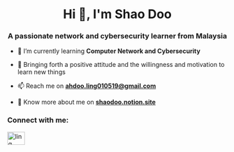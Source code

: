 <h1 align="center">Hi 👋, I'm Shao Doo</h1>
<h3 align="center">A passionate network and cybersecurity learner from Malaysia</h3>

- 🌱 I’m currently learning **Computer Network and Cybersecurity**

- 💪 Bringing forth a positive attitude and the willingness and motivation to learn new things

- 📫 Reach me on **ahdoo.ling010519@gmail.com**

- 📄 Know more about me on [**shaodoo.notion.site**](https://shaodoo.notion.site/)

<h3 align="left">Connect with me:</h3>
<p align="left">
<a href="https://linkedin.com/in/ling-shao-doo/" target="blank"><img align="center" src="https://raw.githubusercontent.com/rahuldkjain/github-profile-readme-generator/master/src/images/icons/Social/linked-in-alt.svg" alt="ling shao doo" height="30" width="40" /></a>
</p>
